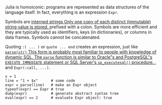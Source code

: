 Julia is homoiconic: programs are represented as data structures of the
language itself. In fact, everything is an expression `Expr`.

Symbols are <a class="tooltip" href="#">interned strings <span> Only one copy of each distinct
(immutable) string value is stored. </span></a> prefixed with a colon.
Symbols are more efficient and they are typically used as identifiers,
keys (in dictionaries), or columns in data frames. Symbols cannot be
concatenated.

Quoting `:( ... )` or `quote ... end` creates an expression, just
like <a class="tooltip" href="#">`parse(str)` <span> This form is probably most familiar to
people with knowledge of dynamic SQL. The `parse` function is similar
to Oracle"s and PostgreSQL"s `EXECUTE IMMEDIATE` statement or SQL
Server's `sp_executesql()` procedure. </span></a> , and `Expr(:call, ...)`.

```
x = 1
line = "1 + $x"      # some code
expr = parse(line)   # make an Expr object
typeof(expr) == Expr # true
dump(expr)           # generate abstract syntax tree
eval(expr) == 2      # evaluate Expr object: true
```
